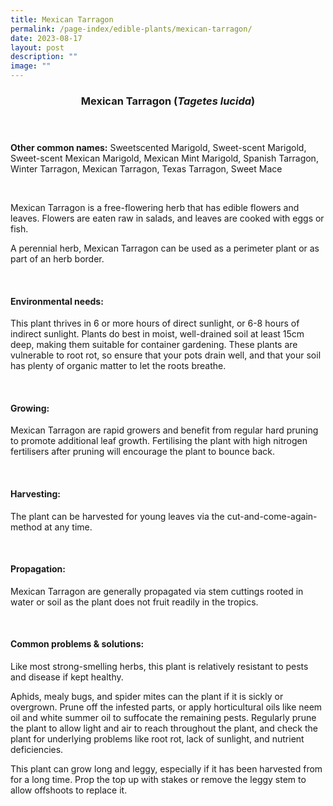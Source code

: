 ```yaml
---
title: Mexican Tarragon
permalink: /page-index/edible-plants/mexican-tarragon/
date: 2023-08-17
layout: post
description: ""
image: ""
---
```

<header> 
	<h3>Mexican Tarragon (<em>Tagetes lucida</em>)</h3> 
</header> 
 
<section> 
	<p><strong>Other common names:</strong> Sweetscented Marigold, Sweet-scent Marigold, Sweet-scent Mexican Marigold, Mexican Mint Marigold, Spanish Tarragon, Winter Tarragon, Mexican Tarragon, Texas Tarragon, Sweet Mace</p> 
	<br> 
</section> 
 
<section>
	<p>Mexican Tarragon is a free-flowering herb that has edible flowers and leaves. Flowers are eaten raw in salads, and leaves are cooked with eggs or fish.</p>
	<p>A perennial herb, Mexican Tarragon can be used as a perimeter plant or as part of an herb border.</p>
  <br> 
</section> 
 
<section> 
  <h4>Environmental needs:</h4> 
		 <p> This plant thrives in 6 or more hours of direct sunlight, or 6-8 hours of indirect sunlight. Plants do best in moist, well-drained soil at least 15cm deep, making them suitable for container gardening. These plants are vulnerable to root rot, so ensure that your pots drain well, and that your soil has plenty of organic matter to let the roots breathe.</p> 
	<br> 
</section> 
  
<section> 
  <h4>Growing:</h4> 
		<p>Mexican Tarragon are rapid growers and benefit from regular hard pruning to promote additional leaf growth. Fertilising the plant with high nitrogen fertilisers after pruning will encourage the plant to bounce back.</p> 
	<br> 
</section> 
 
<section> 
  <h4>Harvesting:</h4> 
		<p>The plant can be harvested for young leaves via the cut-and-come-again-method at any time.</p> 
	<br> 
</section> 
  
<section> 
  <h4>Propagation:</h4> 
		<p>Mexican Tarragon are generally propagated via stem cuttings rooted in water or soil as the plant does not fruit readily in the tropics.</p> 
	<br> 
</section> 
 
<section> 
  <h4>Common problems &amp; solutions:</h4> 
		<p> Like most strong-smelling herbs, this plant is relatively resistant to pests and disease if kept healthy.</p>
		<p>Aphids, mealy bugs, and spider mites can the plant if it is sickly or overgrown. Prune off the infested parts, or apply horticultural oils like neem oil and white summer oil to suffocate the remaining pests. Regularly prune the plant to allow light and air to reach throughout the plant, and check the plant for underlying problems like root rot, lack of sunlight, and nutrient deficiencies.</p>
		<p>This plant can grow long and leggy, especially if it has been harvested from for a long time. Prop the top up with stakes or remove the leggy stem to allow offshoots to replace it.</p>
	<br> 
</section>